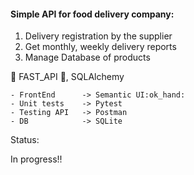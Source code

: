 #### Simple API for food delivery company:

1. Delivery registration by the supplier
2. Get monthly, weekly delivery reports
3. Manage Database of products

:snake: FAST_API :snake:, SQLAlchemy

    - FrontEnd      -> Semantic UI:ok_hand:
    - Unit tests    -> Pytest 
    - Testing API   -> Postman
    - DB            -> SQLite

Status: 

In progress!!




